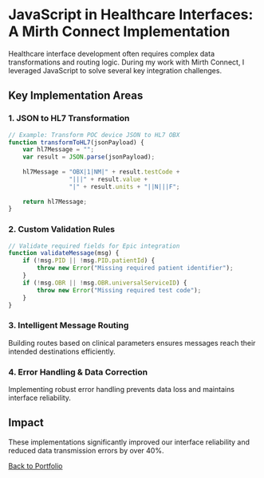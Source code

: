 # JavaScript in Healthcare Interfaces: A Mirth Connect Implementation

Healthcare interface development often requires complex data transformations and routing logic. During my work with Mirth Connect, I leveraged JavaScript to solve several key integration challenges.

## Key Implementation Areas

### 1. JSON to HL7 Transformation
```javascript
// Example: Transform POC device JSON to HL7 OBX
function transformToHL7(jsonPayload) {
    var hl7Message = "";
    var result = JSON.parse(jsonPayload);
    
    hl7Message = "OBX|1|NM|" + result.testCode + 
                 "|||" + result.value + 
                 "|" + result.units + "||N|||F";
    
    return hl7Message;
}
```

### 2. Custom Validation Rules
```javascript
// Validate required fields for Epic integration
function validateMessage(msg) {
    if (!msg.PID || !msg.PID.patientId) {
        throw new Error("Missing required patient identifier");
    }
    if (!msg.OBR || !msg.OBR.universalServiceID) {
        throw new Error("Missing required test code");
    }
}
```

### 3. Intelligent Message Routing
Building routes based on clinical parameters ensures messages reach their intended destinations efficiently.

### 4. Error Handling & Data Correction
Implementing robust error handling prevents data loss and maintains interface reliability.

## Impact
These implementations significantly improved our interface reliability and reduced data transmission errors by over 40%.

[Back to Portfolio](../../index.html)